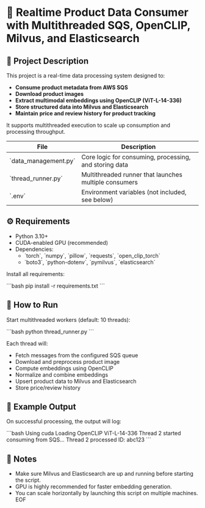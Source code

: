 # 🔄 Realtime Product Data Consumer with Multithreaded SQS, OpenCLIP, Milvus, and Elasticsearch

## 📌 Project Description

This project is a real-time data processing system designed to:

- **Consume product metadata from AWS SQS**
- **Download product images**
- **Extract multimodal embeddings using OpenCLIP (ViT-L-14-336)**
- **Store structured data into Milvus and Elasticsearch**
- **Maintain price and review history for product tracking**

It supports multithreaded execution to scale up consumption and processing throughput.

| File                   | Description                                            |
| ---------------------- | ------------------------------------------------------ |
| \`data_management.py\` | Core logic for consuming, processing, and storing data |
| \`thread_runner.py\`   | Multithreaded runner that launches multiple consumers  |
| \`.env\`               | Environment variables (not included, see below)        |

## ⚙️ Requirements

- Python 3.10+
- CUDA-enabled GPU (recommended)
- Dependencies:
  - \`torch\`, \`numpy\`, \`pillow\`, \`requests\`, \`open_clip_torch\`
  - \`boto3\`, \`python-dotenv\`, \`pymilvus\`, \`elasticsearch\`

Install all requirements:

\`\`\`bash
pip install -r requirements.txt
\`\`\`

## 🚀 How to Run

Start multithreaded workers (default: 10 threads):

\`\`\`bash
python thread_runner.py
\`\`\`

Each thread will:

- Fetch messages from the configured SQS queue
- Download and preprocess product image
- Compute embeddings using OpenCLIP
- Normalize and combine embeddings
- Upsert product data to Milvus and Elasticsearch
- Store price/review history

## 🧪 Example Output

On successful processing, the output will log:

\`\`\`bash
Using cuda
Loading OpenCLIP ViT-L-14-336
Thread 2 started consuming from SQS...
Thread 2 processed ID: abc123
\`\`\`

## 📌 Notes

- Make sure Milvus and Elasticsearch are up and running before starting the script.
- GPU is highly recommended for faster embedding generation.
- You can scale horizontally by launching this script on multiple machines.
  EOF
